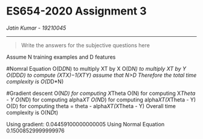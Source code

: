 # ES654-2020 Assignment 3

*Jatin Kumar* - *19210045*

------

> Write the answers for the subjective questions here

Assume N  training examples and D features

#Nomral Equation
O(D*D*N)  to multiply XT by X
O(D*N) to multiply XT by Y
O(D*D*D) to compute (XTX)−1(XTY)
assume that N>D 
Therefore the total time complexity is  O(D*D*N)

#Gradient descent
O(N*D) for computing X*Theta
O(N) for computing X*Theta - Y
O(N*D) for computing alpha*XT
O(N*D) for computing alpha*XT(X*Theta - Y)
O(D) for computing theta = theta - alpha*XT(X*Theta - Y)
Overall time complexity is O(N*D*t)


Using gradient: 0.04459100000000005
Using Normal Equation 0.15008529999999976



